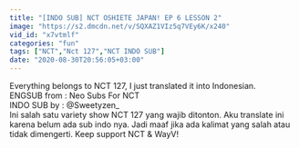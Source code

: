 ```yaml
---
title: "[INDO SUB] NCT OSHIETE JAPAN! EP 6 LESSON 2"
image: "https://s2.dmcdn.net/v/SQXAZ1VIz5q7VEy6K/x240"
vid_id: "x7vtmlf"
categories: "fun"
tags: ["NCT","Nct 127","NCT INDO SUB"]
date: "2020-08-30T20:56:05+03:00"
---
```

Everything belongs to NCT 127, I just translated it into Indonesian.   <br>ENGSUB from : Neo Subs For NCT  <br>INDO SUB by : @Sweetyzen_    <br>Ini salah satu variety show NCT 127 yang wajib ditonton. Aku translate ini karena belum ada sub indo nya. Jadi maaf jika ada kalimat yang salah atau tidak dimengerti. Keep support NCT &amp; WayV!
